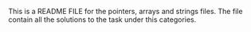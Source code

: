This is a README FILE for the pointers, arrays and strings files. The file contain all the solutions to the task under this categories.
